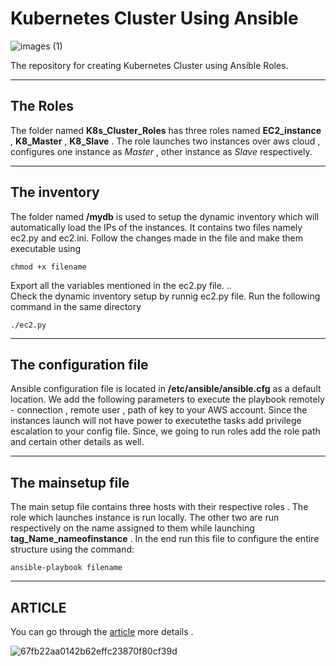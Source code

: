 # Kubernetes Cluster Using Ansible 


![images (1)](https://user-images.githubusercontent.com/71714243/111205849-b1b36700-85ed-11eb-936b-6c0cfec0b3e5.jpg)

The repository for creating Kubernetes Cluster using Ansible Roles. 

***

## The Roles

The folder named **K8s_Cluster_Roles** has three roles named **EC2_instance** , **K8_Master** , **K8_Slave** . The role launches two instances over aws cloud , configures one instance as _Master_ , other instance as _Slave_ respectively.

***

## The inventory

The folder named **/mydb** is used to setup the dynamic inventory which will automatically load the IPs of the instances. It contains two files namely ec2.py and ec2.ini. Follow the changes made in the file and make them executable using 
```
chmod +x filename
```

 Export all the variables mentioned in the ec2.py file. ..                                         
 Check the dynamic inventory setup by runnig ec2.py file. Run the following command in the same directory
```
./ec2.py
```
***
                                            
## The configuration file

Ansible configuration file is located in **/etc/ansible/ansible.cfg** as a default location. We add the following parameters to execute the playbook remotely - connection , remote user , path of key to your AWS account. Since the instances launch will not have power to executethe tasks add privilege escalation to your config file. Since, we going to run roles add the role path and certain other details as well.

***

## The mainsetup file

The main setup file contains three hosts with their respective roles . The role which launches instance is run locally. The other two are run respectively on the name assigned to them while launching **tag_Name_nameofinstance** . In the end run this file to configure the entire structure using the command:
```
ansible-playbook filename
 ```
 ***

## ARTICLE 

You can go through the [article]( https://dswriting.medium.com/configuring-k8s-cluster-using-ansible-role-in-aws-deb57a0e5f61for) more details .                                                                          


![67fb22aa0142b62effc23870f80cf39d](https://user-images.githubusercontent.com/71714243/111205712-892b6d00-85ed-11eb-9c7b-3e97a1af880a.jpg)
